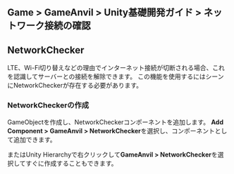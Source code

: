 ## Game > GameAnvil > Unity基礎開発ガイド > ネットワーク接続の確認

## NetworkChecker

LTE、Wi-Fi切り替えなどの理由でインターネット接続が切断される場合、これを認識してサーバーとの接続を解除できます。
この機能を使用するにはシーンにNetworkCheckerが存在する必要があります。

### NetworkCheckerの作成

GameObjectを作成し、NetworkCheckerコンポーネントを追加します。
**Add Component > GameAnvil > NetworkChecker**を選択し、コンポーネントとして追加できます。

またはUnity Hierarchyで右クリックして**GameAnvil > NetworkChecker**を選択してすぐに作成することもできます。
